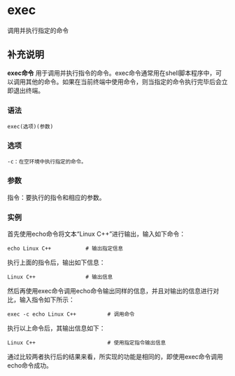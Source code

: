 exec
===

调用并执行指定的命令

## 补充说明

**exec命令** 用于调用并执行指令的命令。exec命令通常用在shell脚本程序中，可以调用其他的命令。如果在当前终端中使用命令，则当指定的命令执行完毕后会立即退出终端。

###  语法

```shell
exec(选项)(参数)
```

###  选项

```shell
-c：在空环境中执行指定的命令。
```

###  参数

指令：要执行的指令和相应的参数。

###  实例

首先使用echo命令将文本“Linux C++”进行输出，输入如下命令：

```shell
echo Linux C++           # 输出指定信息
```

执行上面的指令后，输出如下信息：

```shell
Linux C++                # 输出信息
```

然后再使用exec命令调用echo命令输出同样的信息，并且对输出的信息进行对比，输入指令如下所示：

```shell
exec -c echo Linux C++          # 调用命令
```

执行以上命令后，其输出信息如下：

```shell
Linux C++                       # 使用指定指令输出信息
```

通过比较两者执行后的结果来看，所实现的功能是相同的，即使用exec命令调用echo命令成功。


<!-- Linux命令行搜索引擎：https://github.com/wsdo/linux-complete-guide.git -->
